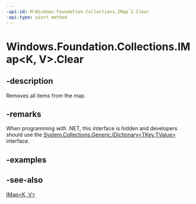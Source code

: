 ```yaml
---
-api-id: M:Windows.Foundation.Collections.IMap`2.Clear
-api-type: winrt method
---
```


<!-- Method syntax
public void Clear()
-->

# Windows.Foundation.Collections.IMap<K, V>.Clear

## -description
Removes all items from the map.

## -remarks
When programming with .NET, this interface is hidden and developers should use the [System.Collections.Generic.IDictionary&lt;TKey,TValue&gt;](https://docs.microsoft.com/dotnet/api/system.collections.generic.idictionary-2) interface.

## -examples

## -see-also
[IMap&lt;K, V&gt;](imap_2.md)